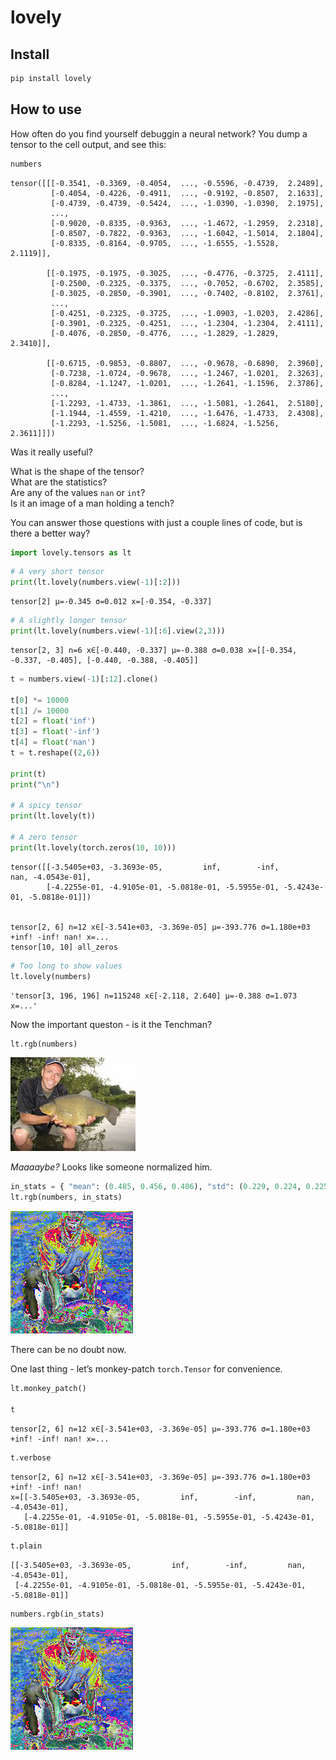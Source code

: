 lovely
================

<!-- WARNING: THIS FILE WAS AUTOGENERATED! DO NOT EDIT! -->

## Install

``` sh
pip install lovely
```

## How to use

How often do you find yourself debuggin a neural network? You dump a
tensor to the cell output, and see this:

``` python
numbers
```

    tensor([[[-0.3541, -0.3369, -0.4054,  ..., -0.5596, -0.4739,  2.2489],
             [-0.4054, -0.4226, -0.4911,  ..., -0.9192, -0.8507,  2.1633],
             [-0.4739, -0.4739, -0.5424,  ..., -1.0390, -1.0390,  2.1975],
             ...,
             [-0.9020, -0.8335, -0.9363,  ..., -1.4672, -1.2959,  2.2318],
             [-0.8507, -0.7822, -0.9363,  ..., -1.6042, -1.5014,  2.1804],
             [-0.8335, -0.8164, -0.9705,  ..., -1.6555, -1.5528,  2.1119]],

            [[-0.1975, -0.1975, -0.3025,  ..., -0.4776, -0.3725,  2.4111],
             [-0.2500, -0.2325, -0.3375,  ..., -0.7052, -0.6702,  2.3585],
             [-0.3025, -0.2850, -0.3901,  ..., -0.7402, -0.8102,  2.3761],
             ...,
             [-0.4251, -0.2325, -0.3725,  ..., -1.0903, -1.0203,  2.4286],
             [-0.3901, -0.2325, -0.4251,  ..., -1.2304, -1.2304,  2.4111],
             [-0.4076, -0.2850, -0.4776,  ..., -1.2829, -1.2829,  2.3410]],

            [[-0.6715, -0.9853, -0.8807,  ..., -0.9678, -0.6890,  2.3960],
             [-0.7238, -1.0724, -0.9678,  ..., -1.2467, -1.0201,  2.3263],
             [-0.8284, -1.1247, -1.0201,  ..., -1.2641, -1.1596,  2.3786],
             ...,
             [-1.2293, -1.4733, -1.3861,  ..., -1.5081, -1.2641,  2.5180],
             [-1.1944, -1.4559, -1.4210,  ..., -1.6476, -1.4733,  2.4308],
             [-1.2293, -1.5256, -1.5081,  ..., -1.6824, -1.5256,  2.3611]]])

Was it really useful?

What is the shape of the tensor?  
What are the statistics?  
Are any of the values `nan` or `int`?  
Is it an image of a man holding a tench?

You can answer those questions with just a couple lines of code, but is
there a better way?

``` python
import lovely.tensors as lt
```

``` python
# A very short tensor
print(lt.lovely(numbers.view(-1)[:2]))
```

    tensor[2] μ=-0.345 σ=0.012 x=[-0.354, -0.337]

``` python
# A slightly longer tensor
print(lt.lovely(numbers.view(-1)[:6].view(2,3)))
```

    tensor[2, 3] n=6 x∈[-0.440, -0.337] μ=-0.388 σ=0.038 x=[[-0.354, -0.337, -0.405], [-0.440, -0.388, -0.405]]

``` python
t = numbers.view(-1)[:12].clone()

t[0] *= 10000
t[1] /= 10000
t[2] = float('inf')
t[3] = float('-inf')
t[4] = float('nan')
t = t.reshape((2,6))

print(t)
print("\n")

# A spicy tensor
print(lt.lovely(t))

# A zero tensor
print(lt.lovely(torch.zeros(10, 10)))
```

    tensor([[-3.5405e+03, -3.3693e-05,         inf,        -inf,         nan, -4.0543e-01],
            [-4.2255e-01, -4.9105e-01, -5.0818e-01, -5.5955e-01, -5.4243e-01, -5.0818e-01]])


    tensor[2, 6] n=12 x∈[-3.541e+03, -3.369e-05] μ=-393.776 σ=1.180e+03 +inf! -inf! nan! x=...
    tensor[10, 10] all_zeros 

``` python
# Too long to show values
lt.lovely(numbers)
```

    'tensor[3, 196, 196] n=115248 x∈[-2.118, 2.640] μ=-0.388 σ=1.073 x=...'

Now the important queston - is it the Tenchman?

``` python
lt.rgb(numbers)
```

![](index_files/figure-gfm/cell-8-output-1.png)

*Maaaaybe?* Looks like someone normalized him.

``` python
in_stats = { "mean": (0.485, 0.456, 0.406), "std": (0.229, 0.224, 0.225) }
lt.rgb(numbers, in_stats)
```

![](index_files/figure-gfm/cell-9-output-1.png)

There can be no doubt now.

One last thing - let’s monkey-patch `torch.Tensor` for convenience.

``` python
lt.monkey_patch()

t
```

    tensor[2, 6] n=12 x∈[-3.541e+03, -3.369e-05] μ=-393.776 σ=1.180e+03 +inf! -inf! nan! x=...

``` python
t.verbose
```

    tensor[2, 6] n=12 x∈[-3.541e+03, -3.369e-05] μ=-393.776 σ=1.180e+03 +inf! -inf! nan!
    x=[[-3.5405e+03, -3.3693e-05,         inf,        -inf,         nan, -4.0543e-01],
       [-4.2255e-01, -4.9105e-01, -5.0818e-01, -5.5955e-01, -5.4243e-01, -5.0818e-01]]

``` python
t.plain
```

    [[-3.5405e+03, -3.3693e-05,         inf,        -inf,         nan, -4.0543e-01],
     [-4.2255e-01, -4.9105e-01, -5.0818e-01, -5.5955e-01, -5.4243e-01, -5.0818e-01]]

``` python
numbers.rgb(in_stats)
```

![](index_files/figure-gfm/cell-13-output-1.png)

